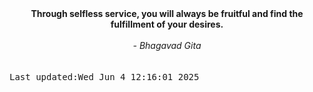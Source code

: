 
<div align="center"><b><span>Through selfless service, you will always be fruitful and find the fulfillment of your desires.</span></b><br><br><i> - Bhagavad Gita</i></div>
<br><br><kbd>Last updated:Wed Jun  4 12:16:01 2025</kbd>